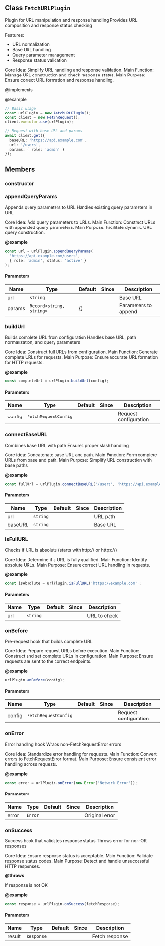 ## Class `FetchURLPlugin`
Plugin for URL manipulation and response handling
Provides URL composition and response status checking

Features:
- URL normalization
- Base URL handling
- Query parameter management
- Response status validation

Core Idea: Simplify URL handling and response validation.
Main Function: Manage URL construction and check response status.
Main Purpose: Ensure correct URL formation and response handling.

@implements 


@example 

```typescript
// Basic usage
const urlPlugin = new FetchURLPlugin();
const client = new FetchRequest();
client.executor.use(urlPlugin);

// Request with base URL and params
await client.get({
  baseURL: 'https://api.example.com',
  url: '/users',
  params: { role: 'admin' }
});
```


## Members

### constructor




### appendQueryParams
Appends query parameters to URL
Handles existing query parameters in URL

Core Idea: Add query parameters to URLs.
Main Function: Construct URLs with appended query parameters.
Main Purpose: Facilitate dynamic URL query construction.

**@example** 

```typescript
const url = urlPlugin.appendQueryParams(
  'https://api.example.com/users',
  { role: 'admin', status: 'active' }
);
```


#### Parameters
| Name | Type | Default | Since | Description |
|------|------|---------|-------|------------|
|  url  | `string` |  |  | Base URL  |
|  params  | `Record<string, string>` | {} |  | Parameters to append  |


### buildUrl
Builds complete URL from configuration
Handles base URL, path normalization, and query parameters

Core Idea: Construct full URLs from configuration.
Main Function: Generate complete URLs for requests.
Main Purpose: Ensure accurate URL formation for HTTP requests.

**@example** 

```typescript
const completeUrl = urlPlugin.buildUrl(config);
```


#### Parameters
| Name | Type | Default | Since | Description |
|------|------|---------|-------|------------|
|  config  | `FetchRequestConfig` |  |  | Request configuration  |


### connectBaseURL
Combines base URL with path
Ensures proper slash handling

Core Idea: Concatenate base URL and path.
Main Function: Form complete URLs from base and path.
Main Purpose: Simplify URL construction with base paths.

**@example** 

```typescript
const fullUrl = urlPlugin.connectBaseURL('/users', 'https://api.example.com');
```


#### Parameters
| Name | Type | Default | Since | Description |
|------|------|---------|-------|------------|
|  url  | `string` |  |  | URL path  |
|  baseURL  | `string` |  |  | Base URL  |


### isFullURL
Checks if URL is absolute (starts with http:// or https://)

Core Idea: Determine if a URL is fully qualified.
Main Function: Identify absolute URLs.
Main Purpose: Ensure correct URL handling in requests.

**@example** 

```typescript
const isAbsolute = urlPlugin.isFullURL('https://example.com');
```


#### Parameters
| Name | Type | Default | Since | Description |
|------|------|---------|-------|------------|
|  url  | `string` |  |  | URL to check  |


### onBefore
Pre-request hook that builds complete URL

Core Idea: Prepare request URLs before execution.
Main Function: Construct and set complete URLs in configuration.
Main Purpose: Ensure requests are sent to the correct endpoints.

**@example** 

```typescript
urlPlugin.onBefore(config);
```


#### Parameters
| Name | Type | Default | Since | Description |
|------|------|---------|-------|------------|
|  config  | `FetchRequestConfig` |  |  | Request configuration  |


### onError
Error handling hook
Wraps non-FetchRequestError errors

Core Idea: Standardize error handling for requests.
Main Function: Convert errors to FetchRequestError format.
Main Purpose: Ensure consistent error handling across requests.

**@example** 

```typescript
const error = urlPlugin.onError(new Error('Network Error'));
```


#### Parameters
| Name | Type | Default | Since | Description |
|------|------|---------|-------|------------|
|  error  | `Error` |  |  | Original error  |


### onSuccess
Success hook that validates response status
Throws error for non-OK responses

Core Idea: Ensure response status is acceptable.
Main Function: Validate response status codes.
Main Purpose: Detect and handle unsuccessful HTTP responses.

**@throws** 

If response is not OK

**@example** 

```typescript
const response = urlPlugin.onSuccess(fetchResponse);
```


#### Parameters
| Name | Type | Default | Since | Description |
|------|------|---------|-------|------------|
|  result  | `Response` |  |  | Fetch response  |

